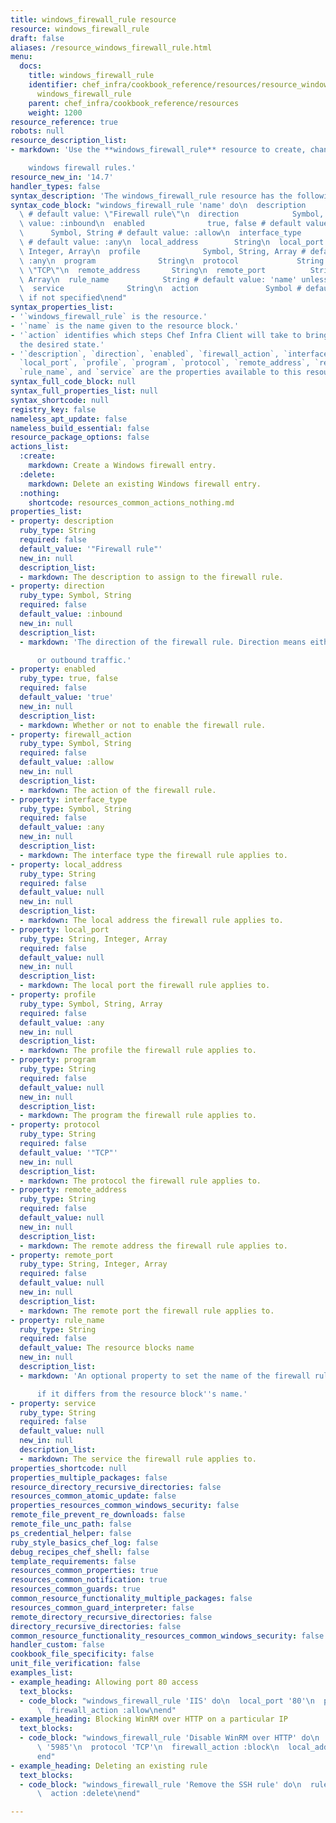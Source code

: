```yaml
---
title: windows_firewall_rule resource
resource: windows_firewall_rule
draft: false
aliases: /resource_windows_firewall_rule.html
menu:
  docs:
    title: windows_firewall_rule
    identifier: chef_infra/cookbook_reference/resources/resource_windows_firewall_rule.md
      windows_firewall_rule
    parent: chef_infra/cookbook_reference/resources
    weight: 1200
resource_reference: true
robots: null
resource_description_list:
- markdown: 'Use the **windows_firewall_rule** resource to create, change or remove

    windows firewall rules.'
resource_new_in: '14.7'
handler_types: false
syntax_description: 'The windows_firewall_rule resource has the following syntax:'
syntax_code_block: "windows_firewall_rule 'name' do\n  description          String\
  \ # default value: \"Firewall rule\"\n  direction            Symbol, String # default\
  \ value: :inbound\n  enabled              true, false # default value: true\n  firewall_action\
  \      Symbol, String # default value: :allow\n  interface_type       Symbol, String\
  \ # default value: :any\n  local_address        String\n  local_port           String,\
  \ Integer, Array\n  profile              Symbol, String, Array # default value:\
  \ :any\n  program              String\n  protocol             String # default value:\
  \ \"TCP\"\n  remote_address       String\n  remote_port          String, Integer,\
  \ Array\n  rule_name            String # default value: 'name' unless specified\n\
  \  service              String\n  action               Symbol # defaults to :create\
  \ if not specified\nend"
syntax_properties_list:
- '`windows_firewall_rule` is the resource.'
- '`name` is the name given to the resource block.'
- '`action` identifies which steps Chef Infra Client will take to bring the node into
  the desired state.'
- '`description`, `direction`, `enabled`, `firewall_action`, `interface_type`, `local_address`,
  `local_port`, `profile`, `program`, `protocol`, `remote_address`, `remote_port`,
  `rule_name`, and `service` are the properties available to this resource.'
syntax_full_code_block: null
syntax_full_properties_list: null
syntax_shortcode: null
registry_key: false
nameless_apt_update: false
nameless_build_essential: false
resource_package_options: false
actions_list:
  :create:
    markdown: Create a Windows firewall entry.
  :delete:
    markdown: Delete an existing Windows firewall entry.
  :nothing:
    shortcode: resources_common_actions_nothing.md
properties_list:
- property: description
  ruby_type: String
  required: false
  default_value: '"Firewall rule"'
  new_in: null
  description_list:
  - markdown: The description to assign to the firewall rule.
- property: direction
  ruby_type: Symbol, String
  required: false
  default_value: :inbound
  new_in: null
  description_list:
  - markdown: 'The direction of the firewall rule. Direction means either inbound

      or outbound traffic.'
- property: enabled
  ruby_type: true, false
  required: false
  default_value: 'true'
  new_in: null
  description_list:
  - markdown: Whether or not to enable the firewall rule.
- property: firewall_action
  ruby_type: Symbol, String
  required: false
  default_value: :allow
  new_in: null
  description_list:
  - markdown: The action of the firewall rule.
- property: interface_type
  ruby_type: Symbol, String
  required: false
  default_value: :any
  new_in: null
  description_list:
  - markdown: The interface type the firewall rule applies to.
- property: local_address
  ruby_type: String
  required: false
  default_value: null
  new_in: null
  description_list:
  - markdown: The local address the firewall rule applies to.
- property: local_port
  ruby_type: String, Integer, Array
  required: false
  default_value: null
  new_in: null
  description_list:
  - markdown: The local port the firewall rule applies to.
- property: profile
  ruby_type: Symbol, String, Array
  required: false
  default_value: :any
  new_in: null
  description_list:
  - markdown: The profile the firewall rule applies to.
- property: program
  ruby_type: String
  required: false
  default_value: null
  new_in: null
  description_list:
  - markdown: The program the firewall rule applies to.
- property: protocol
  ruby_type: String
  required: false
  default_value: '"TCP"'
  new_in: null
  description_list:
  - markdown: The protocol the firewall rule applies to.
- property: remote_address
  ruby_type: String
  required: false
  default_value: null
  new_in: null
  description_list:
  - markdown: The remote address the firewall rule applies to.
- property: remote_port
  ruby_type: String, Integer, Array
  required: false
  default_value: null
  new_in: null
  description_list:
  - markdown: The remote port the firewall rule applies to.
- property: rule_name
  ruby_type: String
  required: false
  default_value: The resource blocks name
  new_in: null
  description_list:
  - markdown: 'An optional property to set the name of the firewall rule to assign

      if it differs from the resource block''s name.'
- property: service
  ruby_type: String
  required: false
  default_value: null
  new_in: null
  description_list:
  - markdown: The service the firewall rule applies to.
properties_shortcode: null
properties_multiple_packages: false
resource_directory_recursive_directories: false
resources_common_atomic_update: false
properties_resources_common_windows_security: false
remote_file_prevent_re_downloads: false
remote_file_unc_path: false
ps_credential_helper: false
ruby_style_basics_chef_log: false
debug_recipes_chef_shell: false
template_requirements: false
resources_common_properties: true
resources_common_notification: true
resources_common_guards: true
common_resource_functionality_multiple_packages: false
resources_common_guard_interpreter: false
remote_directory_recursive_directories: false
directory_recursive_directories: false
common_resource_functionality_resources_common_windows_security: false
handler_custom: false
cookbook_file_specificity: false
unit_file_verification: false
examples_list:
- example_heading: Allowing port 80 access
  text_blocks:
  - code_block: "windows_firewall_rule 'IIS' do\n  local_port '80'\n  protocol 'TCP'\n\
      \  firewall_action :allow\nend"
- example_heading: Blocking WinRM over HTTP on a particular IP
  text_blocks:
  - code_block: "windows_firewall_rule 'Disable WinRM over HTTP' do\n  local_port\
      \ '5985'\n  protocol 'TCP'\n  firewall_action :block\n  local_address '192.168.1.1'\n\
      end"
- example_heading: Deleting an existing rule
  text_blocks:
  - code_block: "windows_firewall_rule 'Remove the SSH rule' do\n  rule_name 'ssh'\n\
      \  action :delete\nend"

---
```

